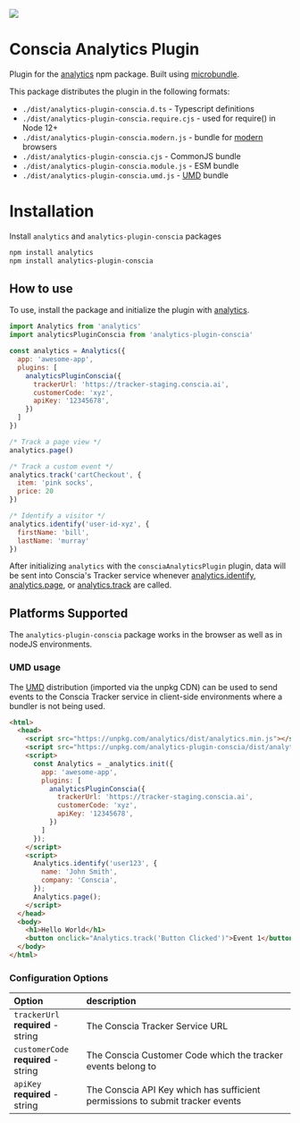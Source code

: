 ![](https://github.com/conscia/analytics-plugin-conscia/workflows/CI/CD%20Pipeline/badge.svg?branch=main)

# Conscia Analytics Plugin

Plugin for the [analytics](https://www.npmjs.com/package/analytics) npm package. Built using [microbundle](https://github.com/developit/microbundle).

This package distributes the plugin in the following formats:

* `./dist/analytics-plugin-conscia.d.ts` - Typescript definitions
* `./dist/analytics-plugin-conscia.require.cjs` - used for require() in Node 12+
* `./dist/analytics-plugin-conscia.modern.js` - bundle for [modern](https://github.com/developit/microbundle#-modern-mode-) browsers
* `./dist/analytics-plugin-conscia.cjs` - CommonJS bundle
* `./dist/analytics-plugin-conscia.module.js` - ESM bundle
* `./dist/analytics-plugin-conscia.umd.js` - [UMD](https://unpkg.com/analytics-plugin-conscia) bundle 


# Installation

Install `analytics` and `analytics-plugin-conscia` packages

```bash
npm install analytics
npm install analytics-plugin-conscia
```

## How to use

To use, install the package and initialize the plugin with [analytics](https://www.npmjs.com/package/analytics).


```js
import Analytics from 'analytics'
import analyticsPluginConscia from 'analytics-plugin-conscia'

const analytics = Analytics({
  app: 'awesome-app',
  plugins: [
    analyticsPluginConscia({
      trackerUrl: 'https://tracker-staging.conscia.ai',
      customerCode: 'xyz',
      apiKey: '12345678',
    })
  ]
})

/* Track a page view */
analytics.page()

/* Track a custom event */
analytics.track('cartCheckout', {
  item: 'pink socks',
  price: 20
})

/* Identify a visitor */
analytics.identify('user-id-xyz', {
  firstName: 'bill',
  lastName: 'murray'
})

```

After initializing `analytics` with the `consciaAnalyticsPlugin` plugin, data will be sent into Conscia's Tracker service whenever [analytics.identify](https://getanalytics.io/api/#analyticsidentify), [analytics.page](https://getanalytics.io/api/#analyticspage), or [analytics.track](https://getanalytics.io/api/#analyticstrack) are called.

## Platforms Supported

The `analytics-plugin-conscia` package works in the browser as well as in nodeJS environments.

### UMD usage

The [UMD](https://unpkg.com/analytics-plugin-conscia) distribution (imported via the unpkg CDN) can be used to send events to the Conscia Tracker service in client-side environments where a bundler is not being used.

```html
<html>
  <head>
    <script src="https://unpkg.com/analytics/dist/analytics.min.js"></script>
    <script src="https://unpkg.com/analytics-plugin-conscia/dist/analytics-plugin-conscia.umd.js"></script>
    <script>
      const Analytics = _analytics.init({
        app: 'awesome-app',
        plugins: [
          analyticsPluginConscia({
            trackerUrl: 'https://tracker-staging.conscia.ai',
            customerCode: 'xyz',
            apiKey: '12345678',
          })
        ]
      });
    </script>
    <script>
      Analytics.identify('user123', {
        name: 'John Smith',
        company: 'Conscia',
      });
      Analytics.page();
    </script>
  </head>
  <body>
    <h1>Hello World</h1>
    <button onclick="Analytics.track('Button Clicked')">Event 1</button>
  </body>
</html>
```

### Configuration Options

| Option | description |
|:---------------------------|:-----------|
| `trackerUrl` <br/>**required** - string| The Conscia Tracker Service URL |
| `customerCode` <br/>**required** - string| The Conscia Customer Code which the tracker events belong to |
| `apiKey` <br/>**required** - string| The Conscia API Key which has sufficient permissions to submit tracker events |

